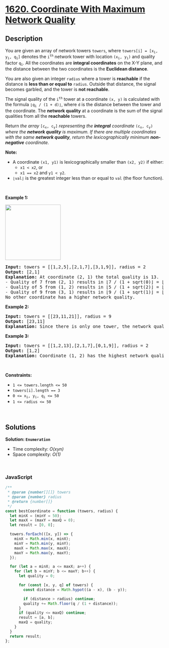 # [1620. Coordinate With Maximum Network Quality](https://leetcode.com/problems/coordinate-with-maximum-network-quality)

## Description

<div class="xFUwe" data-track-load="description_content"><p>You are given an array of network towers <code>towers</code>, where <code>towers[i] = [x<sub>i</sub>, y<sub>i</sub>, q<sub>i</sub>]</code> denotes the <code>i<sup>th</sup></code> network tower with location <code>(x<sub>i</sub>, y<sub>i</sub>)</code> and quality factor <code>q<sub>i</sub></code>. All the coordinates are <strong>integral coordinates</strong> on the X-Y plane, and the distance between the two coordinates is the <strong>Euclidean distance</strong>.</p>

<p>You are also given an integer <code>radius</code> where a tower is <strong>reachable</strong> if the distance is <strong>less than or equal to</strong> <code>radius</code>. Outside that distance, the signal becomes garbled, and the tower is <strong>not reachable</strong>.</p>

<p>The signal quality of the <code>i<sup>th</sup></code> tower at a coordinate <code>(x, y)</code> is calculated with the formula <code>⌊q<sub>i</sub> / (1 + d)⌋</code>, where <code>d</code> is the distance between the tower and the coordinate. The <strong>network quality</strong> at a coordinate is the sum of the signal qualities from all the <strong>reachable</strong> towers.</p>

<p>Return <em>the array </em><code>[c<sub>x</sub>, c<sub>y</sub>]</code><em> representing the <strong>integral</strong> coordinate </em><code>(c<sub>x</sub>, c<sub>y</sub>)</code><em> where the <strong>network quality</strong> is maximum. If there are multiple coordinates with the same <strong>network quality</strong>, return the lexicographically minimum <strong>non-negative</strong> coordinate.</em></p>

<p><strong>Note:</strong></p>

<ul>
	<li>A coordinate <code>(x1, y1)</code> is lexicographically smaller than <code>(x2, y2)</code> if either:
        <ul>
            <li><code>x1 &lt; x2</code>, or</li>
            <li><code>x1 == x2</code> and <code>y1 &lt; y2</code>.</li>
        </ul>
	</li>
	<li><code>⌊val⌋</code> is the greatest integer less than or equal to <code>val</code> (the floor function).</li>
</ul>

<p>&nbsp;</p>
<p><strong class="example">Example 1:</strong></p>
<img alt="" src="https://assets.leetcode.com/uploads/2020/09/22/untitled-diagram.png" style="width: 176px; height: 176px;">
<pre><strong>Input:</strong> towers = [[1,2,5],[2,1,7],[3,1,9]], radius = 2
<strong>Output:</strong> [2,1]
<strong>Explanation:</strong> At coordinate (2, 1) the total quality is 13.
- Quality of 7 from (2, 1) results in ⌊7 / (1 + sqrt(0)⌋ = ⌊7⌋ = 7
- Quality of 5 from (1, 2) results in ⌊5 / (1 + sqrt(2)⌋ = ⌊2.07⌋ = 2
- Quality of 9 from (3, 1) results in ⌊9 / (1 + sqrt(1)⌋ = ⌊4.5⌋ = 4
No other coordinate has a higher network quality.</pre>

<p><strong class="example">Example 2:</strong></p>

<pre><strong>Input:</strong> towers = [[23,11,21]], radius = 9
<strong>Output:</strong> [23,11]
<strong>Explanation:</strong> Since there is only one tower, the network quality is highest right at the tower's location.
</pre>

<p><strong class="example">Example 3:</strong></p>

<pre><strong>Input:</strong> towers = [[1,2,13],[2,1,7],[0,1,9]], radius = 2
<strong>Output:</strong> [1,2]
<strong>Explanation:</strong> Coordinate (1, 2) has the highest network quality.
</pre>

<p>&nbsp;</p>
<p><strong>Constraints:</strong></p>

<ul>
	<li><code>1 &lt;= towers.length &lt;= 50</code></li>
	<li><code>towers[i].length == 3</code></li>
	<li><code>0 &lt;= x<sub>i</sub>, y<sub>i</sub>, q<sub>i</sub> &lt;= 50</code></li>
	<li><code>1 &lt;= radius &lt;= 50</code></li>
</ul>
</div>

<p>&nbsp;</p>

## Solutions

**Solution: `Enumeration`**

- Time complexity: <em>O(xyn)</em>
- Space complexity: <em>O(1)</em>

<p>&nbsp;</p>

### **JavaScript**

```js
/**
 * @param {number[][]} towers
 * @param {number} radius
 * @return {number[]}
 */
const bestCoordinate = function (towers, radius) {
  let minX = (minY = 50);
  let maxX = (maxY = maxQ = 0);
  let result = [0, 0];

  towers.forEach(([x, y]) => {
    minX = Math.min(x, minX);
    minY = Math.min(y, minY);
    maxX = Math.max(x, maxX);
    maxY = Math.max(y, maxY);
  });

  for (let a = minX; a <= maxX; a++) {
    for (let b = minY; b <= maxY; b++) {
      let quality = 0;

      for (const [x, y, q] of towers) {
        const distance = Math.hypot((a - x), (b - y));

        if (distance > radius) continue;
        quality += Math.floor(q / (1 + distance));
      }
      if (quality <= maxQ) continue;
      result = [a, b];
      maxQ = quality;
    }
  }
  return result;
};
```
